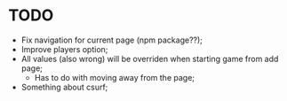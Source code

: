 ﻿TODO
===

* Fix navigation for current page (npm package??);
* Improve players option;
* All values (also wrong) will be overriden when starting game from add page;
    * Has to do with moving away from the page;
* Something about csurf;